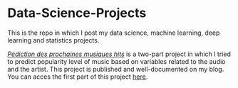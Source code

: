 # Data-Science-Projects
This is the repo in which I post my data science, machine learning, deep learning and statistics projects.

[*Pédiction des prochaines musiques hits*](https://github.com/JBobyM/Data-Science-Projects/tree/master/classeur%20de%20musique_partie_1) is a two-part project in which I tried to predict popularity level of music based on variables related to the audio and the artist. This project is published and well-documented on my blog. You can acces the first part of this project [here](https://jbobym.github.io/Pr%C3%A9diction_des_prochaines_musiques_hits_(partie_1)).
